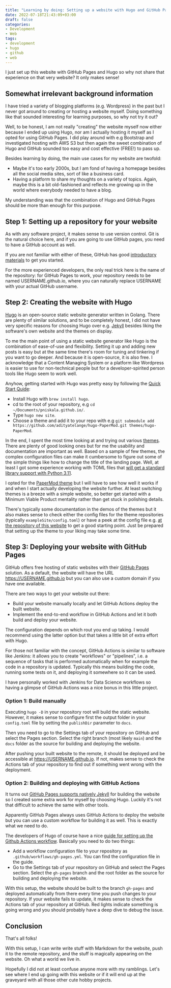 ```yaml
---
title: "Learning by doing: Setting up a website with Hugo and GitHub Pages"
date: 2022-07-18T21:43:09+03:00
draft: false
categories:
- Development
- Web
tags:
- development
- hugo
- github
- web
---
```


I just set up this website with GitHub Pages and Hugo so why not share that experience on that very website? It only makes sense!

## Somewhat irrelevant background information

I have tried a variety of blogging platforms (e.g. Wordpress) in the past but I never got around to creating or hosting a website myself. Doing something like that sounded interesting for learning purposes, so why not try it out?

Well, to be honest, I am not really "creating" the website myself now either because I ended up using Hugo, nor am I actually hosting it myself as I opted for using GitHub Pages. I did play around with e.g Bootstrap and investigated hosting with AWS S3 but then again the sweet combination of Hugo and GitHub sounded too easy and cost effective (FREE!) to pass up.

Besides learning by doing, the main use cases for my website are twofold:
- Maybe it's too early 2000s, but I am fond of having a homepage besides all the social media sites, sort of like a business card.
- Having a platform to share my thoughts on a variety of topics. Again, maybe this is a bit old-fashioned and reflects me growing up in the world where everybody needed to have a blog.

My understanding was that the combination of Hugo and GitHub Pages should be more than enough for this purpose.

## Step 1: Setting up a repository for your website

As with any software project, it makes sense to use version control. Git is the natural choice here, and if you are going to use GitHub pages, you need to have a GitHub account as well. 

If you are not familiar with either of these, GitHub has good [introductory materials](https://docs.github.com/en/get-started/onboarding/getting-started-with-your-github-account) to get you started.

For the more experienced developers, the only real trick here is the name of the repository: for GitHub Pages to work, your repository needs to be named USERNAME.github.io, where you can naturally replace USERNAME with your actual GitHub username.

## Step 2: Creating the website with Hugo

[Hugo](https://gohugo.io/) is an open-source static website generator written in Golang. There are plenty of similar solutions, and to be completely honest, I did not have very specific reasons for choosing Hugo over e.g. [Jekyll](https://jekyllrb.com/) besides liking the software's own website and the themes on display.

To me the main point of using a static website generator like Hugo is the combination of ease-of-use and flexibility. Setting it up and adding new posts is easy but at the same time there's room for tuning and tinkering if you want to go deeper. And because it is open-source, it is also free. I acknowledge that a Content Managing System or a platform like Wordpress is easier to use for non-technical people but for a developer-spirited person tools like Hugo seem to work well.

Anyhow, getting started with Hugo was pretty easy by following the [Quick Start Quide](https://gohugo.io/getting-started/quick-start/):
- Install Hugo with `brew install hugo`.
- cd to the root of your repository, e.g `cd ~/Documents/pniskala.github.io/`.
- Type `hugo new site`.
- Choose a theme and add it to your repo with e.g `git submodule add https://github.com/adityatelange/hugo-PaperMod.git themes/hugo-PaperMod`.

In the end, I spent the most time looking at and trying out various [themes](https://themes.gohugo.io/). There are plenty of good looking ones but for me the usability and documentation are important as well. Based on a sample of few themes, the complex configuration files can make it cumbersome to figure out some of the simple things like how to change the title of the landing page. Well, at least I got some experience working with TOML files that [will get a standard library support with Python 3.11](https://realpython.com/python311-tomllib/).

I opted for the [PaperMod theme](https://themes.gohugo.io/themes/hugo-papermod/) but I will have to see how well it works if and when I start actually developing the website further. At least switching themes is a breeze with a simple website, so better get started with a Minimum Viable Product mentality rather than get stuck in polishing details.

There's typically some documentation in the demos of the themes but it also makes sense to check either the config files for the theme repositories (typically `exampleSite/config.toml`) or have a peek at the config file e.g. [at the repository of this website](https://github.com/pniskala/pniskala.github.io) to get a good starting point. Just be prepared that setting up the theme to your liking may take some time. 

## Step 3: Deploying your website with GitHub Pages

GitHub offers free hosting of static websites with their [GitHub Pages](https://pages.github.com/) solution. As a default, the website will have the URL https://USERNAME.github.io but you can also use a custom domain if you have one available.

There are two ways to get your website out there:
- Build your website manually locally and let GitHub Actions deploy the built website.
- Implement the end-to-end workflow in GitHub Actions and let it both build and deploy your website.

The configuration depends on which rout you end up taking. I would recommend using the latter option but that takes a little bit of extra effort with Hugo.

For those not familiar with the concept, GitHub Actions is similar to software like Jenkins: it allows you to create "workflows" or "pipelines", i.e. a sequence of tasks that is performed automatically when for example the code in a repository is updated. Typically this means building the code, running some tests on it, and deploying it somewhere so it can be used.

I have personally worked with Jenkins for Data Science workflows so having a glimpse of GitHub Actions was a nice bonus in this little project. 

### Option 1: Build manually

Executing `hugo -D` in your repository root will build the static website. However, it makes sense to configure first the output folder in your `config.toml` file by setting the `publishDir` parameter to `docs`. 

Then you need to go to the Settings tab of your repository on GitHub and select the Pages section. Select the right branch (most likely `main`) and the `docs` folder as the source for building and deploying the website.

After pushing your built website to the remote, it should be deployed and be accessible at https://USERNAME.github.io. If not, makes sense to check the Actions tab of your repository to find out if something went wrong with the deployment.

### Option 2: Building and deploying with GitHub Actions

It turns out [GitHub Pages supports natively Jekyll](https://docs.github.com/en/pages/setting-up-a-github-pages-site-with-jekyll/about-github-pages-and-jekyll) for building the website so I created some extra work for myself by choosing Hugo. Luckily it's not that difficult to achieve the same with other tools.

Apparently GitHub Pages always uses GitHub Actions to deploy the website but you can use a custom workflow for building it as well. This is exactly what we need to do.

The developers of Hugo of course have a nice [guide for setting up the Github Actions workflow](https://gohugo.io/hosting-and-deployment/hosting-on-github/). Basically you need to do two things:
- Add a workflow configuration file to your repository as `.github/workflows/gh-pages.yml`. You can find the configuration file in the guide.
- Go to the Settings tab of your repository on GitHub and select the Pages section. Select the `gh-pages` branch and the root folder as the source for building and deploying the website.

With this setup, the website should be built to the branch `gh-pages` and deployed automatically from there every time you push changes to your repository. If your website fails to update, it makes sense to check the Actions tab of your repository at GitHub. Red lights indicate something is going wrong and you should probably have a deep dive to debug the issue.

## Conclusion

That's all folks! 

With this setup, I can write write stuff with Markdown for the website, push it to the remote repository, and the stuff is magically appearing on the website. Oh what a world we live in.

Hopefully I did not at least confuse anyone more with my ramblings. Let's see where I end up going with this website or if it will end up at the graveyard with all those other cute hobby projects.